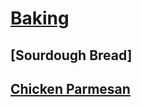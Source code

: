 # [Baking](http://benjaminklassen.com)

## [Sourdough Bread]

## [Chicken Parmesan](recipes/chickenparmesan.md)
